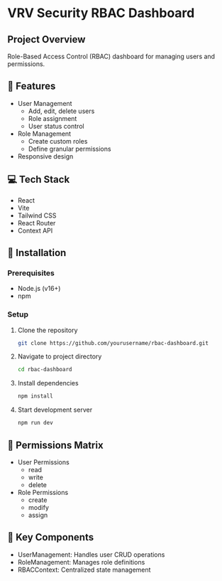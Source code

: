 # VRV Security RBAC Dashboard

## Project Overview
Role-Based Access Control (RBAC) dashboard for managing users and permissions.

## 🚀 Features
- User Management
  - Add, edit, delete users
  - Role assignment
  - User status control
- Role Management
  - Create custom roles
  - Define granular permissions
- Responsive design

## 💻 Tech Stack
- React
- Vite
- Tailwind CSS
- React Router
- Context API

## 🔧 Installation

### Prerequisites
- Node.js (v16+)
- npm

### Setup
1. Clone the repository
   ```bash
   git clone https://github.com/yourusername/rbac-dashboard.git
   ```

2. Navigate to project directory
   ```bash
   cd rbac-dashboard
   ```

3. Install dependencies
   ```bash
   npm install
   ```

4. Start development server
   ```bash
   npm run dev
   ```

## 🔐 Permissions Matrix
- User Permissions
  - read
  - write
  - delete
- Role Permissions
  - create
  - modify
  - assign

## 🌟 Key Components
- UserManagement: Handles user CRUD operations
- RoleManagement: Manages role definitions
- RBACContext: Centralized state management

 

